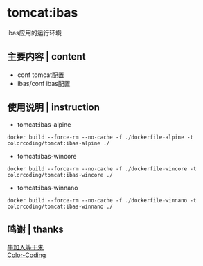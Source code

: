 # tomcat:ibas
ibas应用的运行环境

## 主要内容 | content
* conf                                tomcat配置
* ibas/conf                           ibas配置

## 使用说明 | instruction
* tomcat:ibas-alpine
~~~
docker build --force-rm --no-cache -f ./dockerfile-alpine -t colorcoding/tomcat:ibas-alpine ./
~~~
* tomcat:ibas-wincore
~~~
docker build --force-rm --no-cache -f ./dockerfile-wincore -t colorcoding/tomcat:ibas-wincore ./
~~~
* tomcat:ibas-winnano
~~~
docker build --force-rm --no-cache -f ./dockerfile-winnano -t colorcoding/tomcat:ibas-winnano ./
~~~

## 鸣谢 | thanks
[牛加人等于朱](http://baike.baidu.com/view/1769.htm "NiurenZhu")<br>
[Color-Coding](http://colorcoding.org/ "咔啦工作室")<br>
